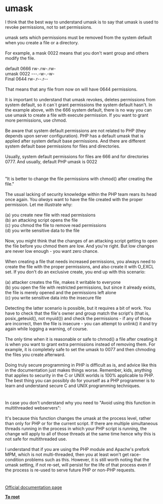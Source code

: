 # umask



I think that the best way to understand umask is to say that umask is used to revoke permissions, not to set permissions.<br><br>umask sets which permissions must be removed from the system default when you create a file or a directory.<br><br>For example, a mask 0022 means that you don&apos;t want group and others modify the file. <br><br>default 0666 rw-.rw-.rw- <br>umask   0022 ---.-w-.-w-<br>Final   0644 rw-.r--.r--<br><br>That means that any file from now on will have 0644 permissions.<br><br>It is important to understand that umask revokes, deletes permissions from system default, so it can&#xB4;t grant permissions the system default hasn&apos;t. In the example above, with the 666 system default, there is no way you can use umask to create a file with execute permission. If you want to grant more permissions, use chmod.<br><br>Be aware that system default permissions are not related to PHP (they depends upon server configuration). PHP has a default umask that is applied after system default base permissions. And there are different system default base permissions for files and directories.<br><br>Usually, system default permissions for files are 666 and for directories 0777. And usually, default PHP umask is 0022  

#

"It is better to change the file permissions with chmod() after creating the file."<br><br>The usual lacking of security knowledge within the PHP team rears its head once again.  You *always* want to have the file created with the proper permission.  Let me illustrate why:<br><br>(a) you create new file with read permissions<br>(b) an attacking script opens the file<br>(c) you chmod the file to remove read permissions<br>(d) you write sensitive data to the file<br><br>Now, you might think that the changes of an attacking script getting to open the file before you chmod them are low.  And you&apos;re right.  But low changes are never low enough - you want zero chance.<br><br>When creating a file that needs increased permissions, you always need to create the file with the proper permissions, and also create it with O_EXCL set.  If you don&apos;t do an exclusive create, you end up with this scenario:<br><br>(a) attacker creates the file, makes it writable to everyone<br>(b) you open the file with restricted permissions, but since it already exists, the file is merely opened and the permissions left alone<br>(c) you write sensitive data into the insecure file<br><br>Detecting the latter scenario is possible, but it requires a bit of work.  You have to check that the file&apos;s owner and group match the script&apos;s (that is, posix_geteuid(), not myuid()) and check the permissions - if any of those are incorrect, then the file is insecure - you can attempt to unlink() it and try again while logging a warning, of course.<br><br>The only time when it is reasonable or safe to chmod() a file after creating it is when you want to grant extra permissions instead of removing them.  For example, it is completely safe to set the umask to 0077 and then chmoding the files you create afterward.<br><br>Doing truly secure programming in PHP is difficult as is, and advice like this in the documentation just makes things worse.  Remember, kids, anything that applies to security in the C or UNIX worlds is 100% applicable to PHP.  The best thing you can possibly do for yourself as a PHP programmer is to learn and understand secure C and UNIX programming techniques.  

#

In case you don&apos;t understand why you need to "Avoid using this function in multithreaded webservers":<br><br>It&apos;s because this function changes the umask at the process level, rather than only for PHP or for the current script.  If there are multiple simultaneous threads running in the process in which your PHP script is running, the change will apply to all of those threads at the same time hence why this is not safe for multithreaded use.<br><br>I understand that if you are using the PHP module and Apache&apos;s prefork MPM, which is not multi-threaded, then you at least won&apos;t get race-condition problems such as this.  However, it is still worth noting that the umask setting, if not re-set, will persist for the life of that process even if the process is re-used to serve future PHP or non-PHP requests.  

#

[Official documentation page](https://www.php.net/manual/en/function.umask.php)

**[To root](/README.md)**